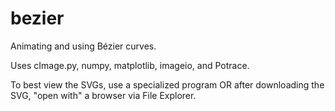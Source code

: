 # bezier
Animating and using Bézier curves.

Uses cImage.py, numpy, matplotlib, imageio, and Potrace.

To best view the SVGs, use a specialized program OR after downloading the SVG, "open with" a browser via File Explorer.
